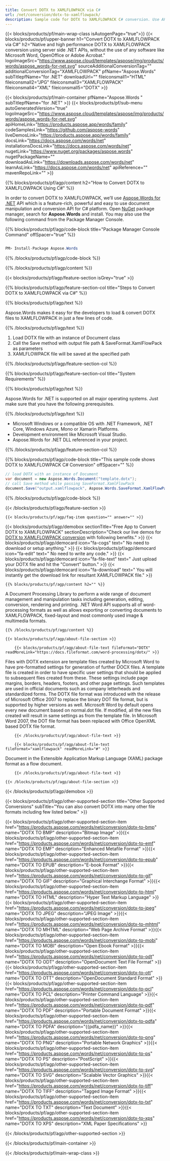 ```yaml
---
title: Convert DOTX to XAMLFLOWPACK via C# 
url: /net/conversion/dotx-to-xamlflowpack/ 
description: Sample code for DOTX to XAMLFLOWPACK C# conversion. Use API for Batch DOTX Files to XAMLFLOWPACK conversion within VB.NET, Asp.NET or any .NET based application.
---
```


{{< blocks/products/pf/main-wrap-class isAutogenPage="true">}}
{{< blocks/products/pf/upper-banner h1="Convert DOTX to XAMLFLOWPACK via C#" h2="Native and high performance DOTX to XAMLFLOWPACK conversion using server side .NET APIs, without the use of any software like Microsoft Word, OpenOffice or Adobe Acrobat." logoImageSrc="https://www.aspose.cloud/templates/aspose/img/products/words/aspose_words-for-net.svg" sourceAdditionalConversionTag="" additionalConversionTag="XAMLFLOWPACK" pfName="Aspose.Words" subTitlepfName="for .NET" downloadUrl="" fileiconsmall1="HTML" fileiconsmall2="JPG" fileiconsmall3="XAMLFLOWPACK" fileiconsmall4="XML" fileiconsmall5="DOTX" >}}

{{< blocks/products/pf/main-container pfName="Aspose.Words " subTitlepfName="for .NET" >}}
{{< blocks/products/pf/sub-menu autoGeneratedVersion="true" logoImageSrc="https://www.aspose.cloud/templates/aspose/img/products/words/aspose_words-for-net.svg" apiHomeLink="https://products.aspose.app/words/family" codeSamplesLink="https://github.com/aspose-words" liveDemosLink="https://products.aspose.app/words/family" docsLink="https://docs.aspose.com/words/net" installationsDocsLink="https://docs.aspose.com/words/net" nugetLink="https://www.nuget.org/packages/aspose.words" nugetPackageName="" downloadAsLink="https://downloads.aspose.com/words/net" learnAsLink="https://docs.aspose.com/words/net" apiReference="" mavenRepoLink="" >}}

{{% blocks/products/pf/agp/content h2="How to Convert DOTX to XAMLFLOWPACK Using C#" %}}

 In order to convert DOTX to XAMLFLOWPACK, we’ll use
 [Aspose.Words for .NET](https://products.aspose.com/words/net) 
 API which is a feature-rich, powerful and easy to use document manipulation and conversion API for C# platform. Open
 [NuGet](https://www.nuget.org/packages/aspose.words) 
 package manager, search for
 **Aspose.Words** 
 and install. You may also use the following command from the Package Manager Console.

{{% blocks/products/pf/agp/code-block title="Package Manager Console Command" offSpacer="true" %}}

```cs

PM> Install-Package Aspose.Words

```

{{% /blocks/products/pf/agp/code-block %}}

{{% /blocks/products/pf/agp/content %}}

{{< blocks/products/pf/agp/feature-section isGrey="true" >}}

{{% blocks/products/pf/agp/feature-section-col title="Steps to Convert DOTX to XAMLFLOWPACK via C#" %}}

{{% blocks/products/pf/agp/text %}}

 Aspose.Words makes it easy for the developers to load & convert DOTX files to XAMLFLOWPACK in just a few lines of code.

{{% /blocks/products/pf/agp/text %}}

1.  Load DOTX file with an instance of Document class
1.  Call the Save method with output file path & SaveFormat.XamlFlowPack as parameters
1.  XAMLFLOWPACK file will be saved at the specified path

{{% /blocks/products/pf/agp/feature-section-col %}}

{{% blocks/products/pf/agp/feature-section-col title="System Requirements" %}}

{{% blocks/products/pf/agp/text %}}

 Aspose.Words for .NET is supported on all major operating systems. Just make sure that you have the following prerequisites.

{{% /blocks/products/pf/agp/text %}}

-  Microsoft Windows or a compatible OS with .NET Framework, .NET Core, Windows Azure, Mono or Xamarin Platforms.
-  Development environment like Microsoft Visual Studio.
-  Aspose.Words for .NET DLL referenced in your project.

{{% /blocks/products/pf/agp/feature-section-col %}}

{{% blocks/products/pf/agp/code-block title="This sample code shows DOTX to XAMLFLOWPACK C# Conversion" offSpacer="" %}}

```cs
// load DOTX with an instance of Document
var document = new Aspose.Words.Document("template.dotx");
// call Save method while passing SaveFormat.XamlFlowPack
document.Save("output.xamlflowpack", Aspose.Words.SaveFormat.XamlFlowPack); 

```

{{% /blocks/products/pf/agp/code-block %}}

{{< /blocks/products/pf/agp/feature-section >}}

    {{< blocks/products/pf/agp/faq-item question="" answer="" >}}
 

<!-- aboutfile Starts -->

{{< blocks/products/pf/agp/demobox sectionTitle="Free App to Convert DOTX to XAMLFLOWPACK" sectionDescription="Check our live demos for [DOTX to XAMLFLOWPACK conversion](https://products.aspose.app/words/conversion/dotx-to-xamlflowpack) with following benefits." >}}
        {{< blocks/products/pf/agp/democard icon="fa-cogs" text=" No need to download or setup anything." >}}
        {{< blocks/products/pf/agp/democard icon="fa-edit" text=" No need to write any code." >}}
        {{< blocks/products/pf/agp/democard icon="fa-file-text" text=" Just upload your DOTX file and hit the \"Convert\" button." >}}
        {{< blocks/products/pf/agp/democard icon="fa-download" text=" You will instantly get the download link for resultant XAMLFLOWPACK file." >}}

    {{% blocks/products/pf/agp/content h2="" %}}

 A Document Processing Library to perform a wide range of document management and manipulation tasks including generation, editing, conversion, rendering and printing. .NET Word API supports all of word-processing formats as well as allows exporting or converting documents to XAMLFLOWPACK, fixed-layout and most commonly used image & multimedia formats.

    {{% /blocks/products/pf/agp/content %}}

    {{< blocks/products/pf/agp/about-file-section >}}

        {{< blocks/products/pf/agp/about-file-text fileFormat="DOTX" readMoreLink="https://docs.fileformat.com/word-processing/dotx/" >}}
Files with DOTX extension are template files created by Microsoft Word to have pre-formatted settings for generation of further DOCX files. A template file is created in order to have specific user settings that should be applied to subsequent flies created from these. These settings include page margins, borders, headers, footers, and other page settings. Such templates are used in official documents such as company letterheads and standardized forms. The DOTX file format was introduced with the release of Microsoft Office 2007 to replace the binary DOT file format, but is supported by higher versions as well. Microsoft Word by default opens every new document based on normal.dot file. If modified, all the new files created will result in same settings as from the template file. In Microsoft Word 2007, the DOT file format has been replaced with Office OpenXML based DOTX file format.

        {{< /blocks/products/pf/agp/about-file-text >}}

        {{< blocks/products/pf/agp/about-file-text fileFormat="xamlflowpack" readMoreLink="#" >}}
Document in the Extensible Application Markup Language (XAML) package format as a flow document.

        {{< /blocks/products/pf/agp/about-file-text >}}

    {{< /blocks/products/pf/agp/about-file-section >}}

{{< /blocks/products/pf/agp/demobox >}}

<!-- aboutfile Ends -->

{{< blocks/products/pf/agp/other-supported-section title="Other Supported Conversions" subTitle="You can also convert DOTX into many other file formats including few listed below." >}}

{{< blocks/products/pf/agp/other-supported-section-item href="https://products.aspose.com/words/net/conversion/dotx-to-bmp" name="DOTX TO BMP" description="Bitmap Image" >}}{{< blocks/products/pf/agp/other-supported-section-item href="https://products.aspose.com/words/net/conversion/dotx-to-emf" name="DOTX TO EMF" description="Enhanced Metafile Format" >}}{{< blocks/products/pf/agp/other-supported-section-item href="https://products.aspose.com/words/net/conversion/dotx-to-epub" name="DOTX TO EPUB" description="E-book Format" >}}{{< blocks/products/pf/agp/other-supported-section-item href="https://products.aspose.com/words/net/conversion/dotx-to-gif" name="DOTX TO GIF" description="Graphical Interchange Format" >}}{{< blocks/products/pf/agp/other-supported-section-item href="https://products.aspose.com/words/net/conversion/dotx-to-html" name="DOTX TO HTML" description="Hyper Text Markup Language" >}}{{< blocks/products/pf/agp/other-supported-section-item href="https://products.aspose.com/words/net/conversion/dotx-to-jpeg" name="DOTX TO JPEG" description="JPEG Image" >}}{{< blocks/products/pf/agp/other-supported-section-item href="https://products.aspose.com/words/net/conversion/dotx-to-mhtml" name="DOTX TO MHTML" description="Web Page Archive Format" >}}{{< blocks/products/pf/agp/other-supported-section-item href="https://products.aspose.com/words/net/conversion/dotx-to-mobi" name="DOTX TO MOBI" description="Open Ebook Format" >}}{{< blocks/products/pf/agp/other-supported-section-item href="https://products.aspose.com/words/net/conversion/dotx-to-odt" name="DOTX TO ODT" description="OpenDocument Text File Format" >}}{{< blocks/products/pf/agp/other-supported-section-item href="https://products.aspose.com/words/net/conversion/dotx-to-ott" name="DOTX TO OTT" description="OpenDocument Standard Format" >}}{{< blocks/products/pf/agp/other-supported-section-item href="https://products.aspose.com/words/net/conversion/dotx-to-pcl" name="DOTX TO PCL" description="Printer Command Language" >}}{{< blocks/products/pf/agp/other-supported-section-item href="https://products.aspose.com/words/net/conversion/dotx-to-pdf" name="DOTX TO PDF" description="Portable Document Format" >}}{{< blocks/products/pf/agp/other-supported-section-item href="https://products.aspose.com/words/net/conversion/dotx-to-pdfa" name="DOTX TO PDFA" description="{{pdfa_name}}" >}}{{< blocks/products/pf/agp/other-supported-section-item href="https://products.aspose.com/words/net/conversion/dotx-to-png" name="DOTX TO PNG" description="Portable Network Graphics" >}}{{< blocks/products/pf/agp/other-supported-section-item href="https://products.aspose.com/words/net/conversion/dotx-to-ps" name="DOTX TO PS" description="PostScript" >}}{{< blocks/products/pf/agp/other-supported-section-item href="https://products.aspose.com/words/net/conversion/dotx-to-svg" name="DOTX TO SVG" description="Scalable Vector Graphics" >}}{{< blocks/products/pf/agp/other-supported-section-item href="https://products.aspose.com/words/net/conversion/dotx-to-tiff" name="DOTX TO TIFF" description="Tagged Image Format" >}}{{< blocks/products/pf/agp/other-supported-section-item href="https://products.aspose.com/words/net/conversion/dotx-to-txt" name="DOTX TO TXT" description="Text Document" >}}{{< blocks/products/pf/agp/other-supported-section-item href="https://products.aspose.com/words/net/conversion/dotx-to-xps" name="DOTX TO XPS" description="XML Paper Specifications" >}}


{{< /blocks/products/pf/agp/other-supported-section >}}

{{< /blocks/products/pf/main-container >}}
    
{{< /blocks/products/pf/main-wrap-class >}}